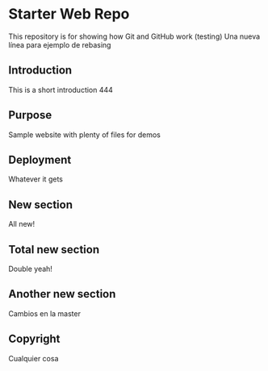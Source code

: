 # Starter Web Repo

This repository is for showing how Git and GitHub work (testing)
Una nueva línea para ejemplo de rebasing

## Introduction

This is a short introduction 444

## Purpose

Sample website with plenty of files for demos

## Deployment

Whatever it gets

## New section

All new!

## Total new section

Double yeah!

## Another new section

Cambios en la master

## Copyright

Cualquier cosa